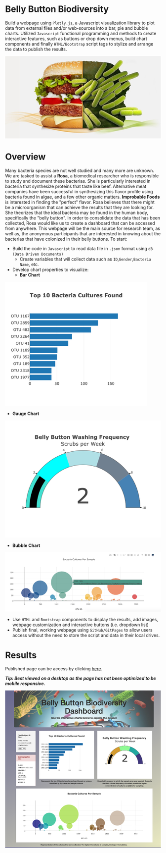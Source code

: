 # Belly Button Biodiversity

Build a webpage using `Plotly.js`, a Javascript visualization library to plot data from external files and/or web-sources into a bar, pie and bubble charts. Utilized `Javascript` functional programming and methods to create interactive features, such as buttons or drop down menus, build chart components and finally `HTML/Bootstrap` script tags to stylize and arrange the data to publish the results.

![openingimage](https://github.com/amylio/BellyButtonBiodiversity/blob/main/Images/pathogen-overview-image.jpg)

# Overview

Many bacteria species are not well studied and many more are unknown. We are tasked to assist a **Rosa**, a biomedical researcher who is responsible to study and document these bacterias.  She is particularly interested in bacteria that synthesize proteins that taste like beef. Alternative meat companies have been successful in synthesizing this flavor profile using bacteria found in algae, and a few other organic matters. **Improbable Foods** is interested in finding the "perfect" flavor. Rosa believes that there might be a microorganism that can achieve the results that they are looking for. She theorizes that the ideal bacteria may be found in the human body, specifically the "belly button". In order to consolidate the data that has been collected, Rosa would like us to create a dashboard that can be accessed from anywhere. This webpage will be the main source for research team, as well as, the anonymous participants that are interested in knowing about the bacterias that have colonized in their belly buttons. To start:

* Build the code in `Javascript` to read data file in `.json` format using `d3 (Data Driven Documents)`
  * Create variables that will collect data such as `ID`,`Gender`,`Bacteria Name`, etc.
* Develop chart properties to visualize:
  * **Bar Chart**
  
![barchart](https://github.com/amylio/BellyButtonBiodiversity/blob/main/Images/newplot.png)
 
  * **Gauge Chart**
 
![gauge](https://github.com/amylio/BellyButtonBiodiversity/blob/main/Images/Gauge.png)
 
  * **Bubble Chart**
 
![bubble](https://github.com/amylio/BellyButtonBiodiversity/blob/main/Images/bubblechart.png)
 
* Use `HTML` and `Bootstrap` components to display the results, add images, webpage customization and interactive buttons (i.e. dropdown list)
* Publish final, working webpage using `GitHub/GitPages` to allow users access without the need to store the script and data in their local drives.

# Results

Published page can be access by clicking [here](https://amylio.github.io/BellyButtonBiodiversity/). 

***Tip: Best viewed on a desktop as the page has not been optimized to be mobile responsive.***

![final](https://github.com/amylio/BellyButtonBiodiversity/blob/main/Images/Finalwebpage.png)



